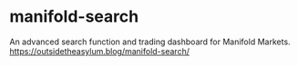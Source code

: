 # manifold-search
An advanced search function and trading dashboard for Manifold Markets. https://outsidetheasylum.blog/manifold-search/

